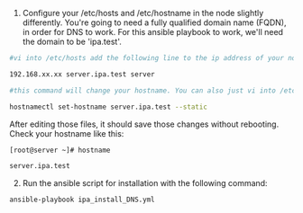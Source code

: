 1. Configure your /etc/hosts and /etc/hostname in the node slightly differently. You're going to need a fully qualified domain name (FQDN), in order for DNS to work. For this ansible playbook to work, we'll need the domain to be 'ipa.test'.
```bash
#vi into /etc/hosts add the following line to the ip address of your node. Make sure the FQDN is listed first

192.168.xx.xx server.ipa.test server

#this command will change your hostname. You can also just vi into /etc/hostname and change directly

hostnamectl set-hostname server.ipa.test --static
```
After editing those files, it should save those changes without rebooting. Check your hostname like this:
```bash
[root@server ~]# hostname

server.ipa.test
```
2. Run the ansible script for installation with the following command:
```bash 
ansible-playbook ipa_install_DNS.yml
```
 
